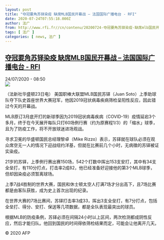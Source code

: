 ```yaml
---
layout: post
title: "夺冠要角苏铎染疫 缺席MLB国民开幕战 – 法国国际广播电台 - RFI"
date: 2020-07-24T07:55:18.000Z
author: 法广
from: http://www.rfi.fr//cn/contenu/20200724-夺冠要角苏铎染疫-缺席mlb国民开幕战
tags: [ 法广 ]
categories: [ news, 法广 ]
---
```

<!--1595577318000-->
[夺冠要角苏铎染疫 缺席MLB国民开幕战 – 法国国际广播电台 - RFI](http://www.rfi.fr//cn/contenu/20200724-%E5%A4%BA%E5%86%A0%E8%A6%81%E8%A7%92%E8%8B%8F%E9%93%8E%E6%9F%93%E7%96%AB-%E7%BC%BA%E5%B8%ADmlb%E5%9B%BD%E6%B0%91%E5%BC%80%E5%B9%95%E6%88%98)
------

<div>
<div>24/07/2020 - 08:50</div><img src="https://s.rfi.fr/media/display/0789c5a2-cd7f-11ea-b32b-005056a964fe/w:310/p:16x9/spo0002b.200724145002.jpg"><div class="t-content__body u-clearfix"><div class="m-interstitial"></div><p>（法新社华盛顿23日电）    美国职棒大联盟MLB国民苏铎（Juan Soto）上季助球队夺下队史首座世界大赛冠军，他因2019冠状病毒疾病筛检呈阳性反应，因此错过今天的开幕战。</p><p>MLB原订3月底开打的新球季因为2019冠状病毒疾病（COVID-19）疫情延宕3个多月，终于在今天展开每队只打60场例行赛（约为原赛程1/3）的「缩水」球季，且为了防疫工作，将不开放球迷进场观战。</p><p>寻求卫冕的华盛顿国民总经理黎卓（Mike Rizzo）表示，苏铎就在球队必须在观众席空无一人的情况下迎战纽约洋基，但就在比赛前几个小时，无病徵的苏铎被证实染疫。</p><p>21岁的苏铎，上季例行赛出赛150场，542个打数中挥出153支安打，其中有34支全垒打，有110分打点，打击率2成82，他已经准备好迎接他的第3个MLB球季，但却因染疫必须暂离球场。</p><p>上季7战4胜制的世界大赛，国民和休士顿太空人打满7场才分出高下，且7场比赛都是由客队获胜，成为史上首次出现的纪录。</p><p>在世界大赛的7场比赛间，苏铎打击率3成33，挥出3支全垒打，有7分打点，包括全垒打、得分、安打、保送等几项数据，都是全队表现最突出的球员。</p><p>根据MLB的防疫条例，苏铎必须在间隔24小时以上区间，两次检测都成阴性反应，然后才能归队。他回到国民的时间得依筛检结果而定，可能会让他离开几天。</p><p class="t-copyright">© 2020 AFP</p>        </div>
</div>
